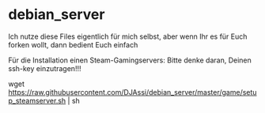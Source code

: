 # debian_server
Ich nutze diese Files eigentlich für mich selbst, aber wenn Ihr es für Euch forken wollt, dann bedient Euch einfach


Für die Installation einen Steam-Gamingservers:
Bitte denke daran, Deinen ssh-key einzutragen!!!

wget https://raw.githubusercontent.com/DJAssi/debian_server/master/game/setup_steamserver.sh | sh

